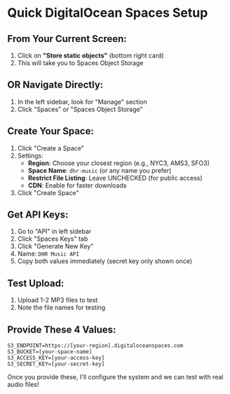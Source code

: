 # Quick DigitalOcean Spaces Setup

## From Your Current Screen:
1. Click on **"Store static objects"** (bottom right card)
2. This will take you to Spaces Object Storage

## OR Navigate Directly:
1. In the left sidebar, look for "Manage" section
2. Click "Spaces" or "Spaces Object Storage"

## Create Your Space:
1. Click "Create a Space"
2. Settings:
   - **Region**: Choose your closest region (e.g., NYC3, AMS3, SFO3)
   - **Space Name**: `dhr-music` (or any name you prefer)
   - **Restrict File Listing**: Leave UNCHECKED (for public access)
   - **CDN**: Enable for faster downloads
3. Click "Create Space"

## Get API Keys:
1. Go to "API" in left sidebar  
2. Click "Spaces Keys" tab
3. Click "Generate New Key"
4. Name: `DHR Music API`
5. Copy both values immediately (secret key only shown once)

## Test Upload:
1. Upload 1-2 MP3 files to test
2. Note the file names for testing

## Provide These 4 Values:
```
S3_ENDPOINT=https://[your-region].digitaloceanspaces.com
S3_BUCKET=[your-space-name]
S3_ACCESS_KEY=[your-access-key]
S3_SECRET_KEY=[your-secret-key]
```

Once you provide these, I'll configure the system and we can test with real audio files!